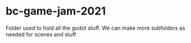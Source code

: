 # bc-game-jam-2021

Folder used to hold all the godot stuff. We can make more subfolders as needed for scenes and stuff

